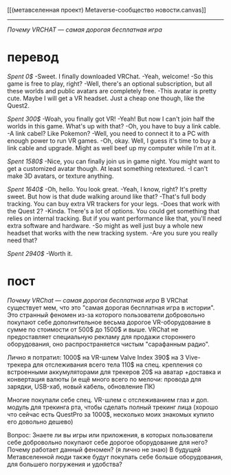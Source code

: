 [[(метавселенная проект) Metaverse-сообщество новости.canvas]]
***
*Почему VRCHAT — самая дорогая бесплатная игра*

# перевод
*Spent 0$*
-Sweet. I finally downloaded VRChat.
-Yeah, welcome!
-So this game is free to play, right?
-Well, there's an optional subscription, but all these worlds and public avatars are completely free.
-This avatar is pretty cute. Maybe I will get a VR headset. Just a cheap one though, like the Quest2.

*Spent 300$*
-Woah, you finally got VR!
-Yeah! But now I can't join half the worlds in this game. What's up with that?
-Oh, you have to buy a link cable.
-A link cabel? Like Pokemon?
-Well, you need to connect it to a PC with enough power to run VR games.
-Oh, okay. Well, I guess it's time to buy a link cable and upgrade. Might as well beef up my computer while I'm at it.

*Spent 1580$*
-Nice, you can finally join us in game night. You might want to get a customized avatar though. At least something retextured.
-I can't make 3D avatars, or texture anything.

*Spent 1640$*
-Oh, hello. You look great.
-Yeah, I know, right? It's pretty sweet. But how is that dude walking around like that?
-That's full body tracking. You can buy extra VR trackers for your legs.
-Does that work with the Quest 2?
-Kinda. There's a lot of options. You could get something that relies on internal tracking. But if you want performance like that, you'll need extra software and hardware. 
-So might as well just buy a whole new headset that works with the new tracking system.
-Are you sure you really need that?

*Spent 2940$*
-Worth it.
# пост
*Почему VRChat — самая дорогая бесплатная игра*
В VRChat существует мем, что это "самая дорогая бесплатная игра в истории".
Это странный феномен из-за которого пользователи добровольно покупают себе дополнительное весьма дорогое VR-оборудование в сумме по стоимости от 500$ до 1500$ и выше. 
VRChat не предоставляет специальную рекламу для продажи стороннего оборудования, 
оно распространяется чистым "сарафанным радио".

Лично я потратил:
1000$ на VR-шлем Valve Index
390$ на 3 Vive-трекера для отслеживания всего тела
110$ на спец. крепления со встроенными аккумуляторами для трекеров
20$ на аватар
+доставка и конвертация валюты
(и ещё много всего по мелочи: провода для зарядки, USB-хаб, новый кабель, обновление ПК)

Многие покупали себе спец. VR-шлем с отслеживанием глаз и доп. модуль для трекинга рта, 
чтобы сделать полный трекинг лица 
(хорошо что сейчас есть QuestPro за 1000$, несколько моих знакомых купило его довольно дешево)

Вопрос:
Знаете ли вы игры или приложения, в которых пользователи себе добровольно покупают себе дорогое оборудование для него?
Почему работает данный феномен? (я лично не знаю)
В будущей Метавселенной люди также будут покупать себе больше оборудования, для большего погружения и удобства?